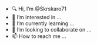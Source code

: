 - 🔍 Hi, I’m @Skrskaro71
- 👀 I’m interested in ...
- 🌱 I’m currently learning ...
- 💞️ I’m looking to collaborate on ...
- 📫 How to reach me ...

<!---
Skrskaro71/Skrskaro71 is a ✨ special ✨ repository because its `README.md` (this file) appears on your GitHub profile.
You can click the Preview link to take a look at your changes.
--->



